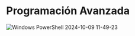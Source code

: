 # Programación Avanzada

![Windows PowerShell 2024-10-09 11-49-23](https://github.com/user-attachments/assets/2fda05ca-d76a-49cc-acde-238d7f11539e)
